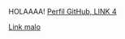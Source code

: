 HOLAAAA!
[Perfil GitHub, LINK 4](https://github.com/LinaAlvarado)

[Link malo](https://developer.mozilla.org/es/docs/Web/HTTP/Message)